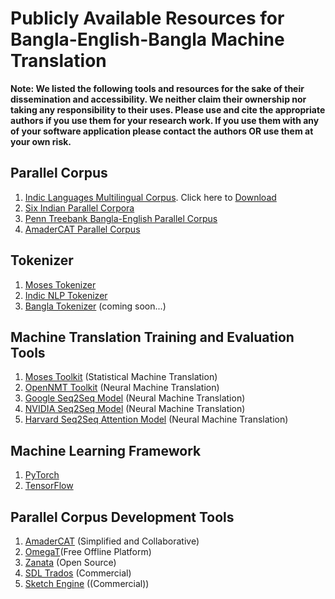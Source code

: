 # Publicly Available Resources for Bangla-English-Bangla Machine Translation

**Note: We listed the following tools and resources for the sake of their dissemination and accessibility.
We neither claim their ownership nor taking any responsibility to their uses.
Please use and cite the appropriate authors if you use them for your research work.
If you use them with any of your software application please contact the authors OR use them at your own risk.**

## Parallel Corpus

1. [Indic Languages Multilingual Corpus](http://lotus.kuee.kyoto-u.ac.jp/WAT/indic-multilingual/index.html). Click here to [Download](http://lotus.kuee.kyoto-u.ac.jp/WAT/indic-multilingual/indic_languages_corpus.tar.gz)
2. [Six Indian Parallel Corpora](https://github.com/joshua-decoder/indian-parallel-corpora/tree/master/bn-en)
3. [Penn Treebank Bangla-English Parallel Corpus](http://www.panl10n.net)
4. [AmaderCAT Parallel Corpus](https://github.com/AridHasan/Data-Collection-System-for-Machine-Translation/tree/master/data)

## Tokenizer
1. [Moses Tokenizer](https://github.com/moses-smt/mosesdecoder/blob/master/scripts/tokenizer/tokenizer.perl)
2. [Indic NLP Tokenizer](https://github.com/anoopkunchukuttan/indic_nlp_library/tree/master/src/indicnlp/tokenize)
3. [Bangla Tokenizer](#) (coming soon...)

## Machine Translation Training and Evaluation Tools
1. [Moses Toolkit](http://www.statmt.org) (Statistical Machine Translation)
2. [OpenNMT Toolkit](http://opennmt.net) (Neural Machine Translation)
3. [Google Seq2Seq Model](https://github.com/google/seq2seq) (Neural Machine Translation)
4. [NVIDIA Seq2Seq Model](https://github.com/NVIDIA/OpenSeq2Seq) (Neural Machine Translation)
5. [Harvard Seq2Seq Attention Model](https://github.com/harvardnlp/seq2seq-attn) (Neural Machine Translation) 

## Machine Learning Framework 
1. [PyTorch](http://pytorch.org)
2. [TensorFlow](https://www.tensorflow.org)

## Parallel Corpus Development Tools
1. [AmaderCAT](https://github.com/AridHasan/Data-Collection-System-for-Machine-Translation) (Simplified and Collaborative)
2. [OmegaT](https://omegat.org)(Free Offline Platform)
3. [Zanata](http://zanata.org/) (Open Source)
4. [SDL Trados](https://www.sdltrados.com/) (Commercial)
5. [Sketch Engine](https://www.sketchengine.eu/) ((Commercial))



